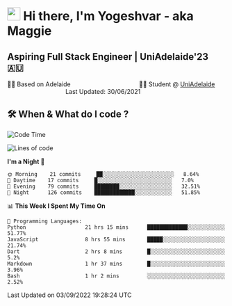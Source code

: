 <h1><img src="https://emojis.slackmojis.com/emojis/images/1531849430/4246/blob-sunglasses.gif?1531849430" width="30"/> Hi there, I'm Yogeshvar - aka Maggie</h1>

## Aspiring Full Stack Engineer | UniAdelaide'23 🇦🇺  
🏂🏻  Based on Adelaide &nbsp;&nbsp;&nbsp;&nbsp;&nbsp;&nbsp;&nbsp;&nbsp;&nbsp;&nbsp;&nbsp;&nbsp;&nbsp;&nbsp;&nbsp;&nbsp;&nbsp;&nbsp;&nbsp;&nbsp;&nbsp;&nbsp;&nbsp;&nbsp;&nbsp;&nbsp;&nbsp;&nbsp;&nbsp;&nbsp;&nbsp;&nbsp;&nbsp;&nbsp;&nbsp;&nbsp;&nbsp;&nbsp;&nbsp;👨‍💻 Student @ [UniAdelaide](https://www.adelaide.edu.au)   &nbsp;&nbsp;&nbsp;&nbsp;&nbsp;&nbsp;&nbsp;&nbsp;&nbsp;&nbsp;&nbsp;&nbsp;&nbsp;&nbsp;&nbsp;&nbsp;&nbsp;&nbsp;&nbsp;&nbsp;&nbsp;&nbsp;&nbsp;&nbsp;&nbsp;&nbsp;&nbsp;&nbsp;&nbsp;&nbsp;&nbsp;&nbsp; &nbsp;Last Updated: 30/06/2021

## 🛠 When & What do I code ?  

<!--START_SECTION:waka-->
![Code Time](http://img.shields.io/badge/Code%20Time-1%2C743%20hrs%2046%20mins-blue)

![Lines of code](https://img.shields.io/badge/From%20Hello%20World%20I%27ve%20Written-2%20Million%20lines%20of%20code-blue)

**I'm a Night 🦉** 

```text
🌞 Morning    21 commits     ██░░░░░░░░░░░░░░░░░░░░░░░   8.64% 
🌆 Daytime    17 commits     █░░░░░░░░░░░░░░░░░░░░░░░░   7.0% 
🌃 Evening    79 commits     ████████░░░░░░░░░░░░░░░░░   32.51% 
🌙 Night      126 commits    █████████████░░░░░░░░░░░░   51.85%

```


📊 **This Week I Spent My Time On** 

```text
💬 Programming Languages: 
Python                   21 hrs 15 mins      █████████████░░░░░░░░░░░░   51.77% 
JavaScript               8 hrs 55 mins       █████░░░░░░░░░░░░░░░░░░░░   21.74% 
Dart                     2 hrs 8 mins        █░░░░░░░░░░░░░░░░░░░░░░░░   5.2% 
Markdown                 1 hr 37 mins        █░░░░░░░░░░░░░░░░░░░░░░░░   3.96% 
Bash                     1 hr 2 mins         ░░░░░░░░░░░░░░░░░░░░░░░░░   2.52%

```


 Last Updated on 03/09/2022 19:28:24 UTC
<!--END_SECTION:waka-->
